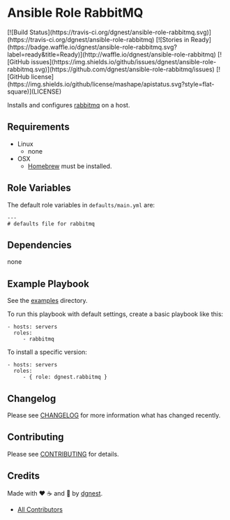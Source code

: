 # Ansible Role RabbitMQ

<span class="badges" align="center">
[![Build Status](https://travis-ci.org/dgnest/ansible-role-rabbitmq.svg)](https://travis-ci.org/dgnest/ansible-role-rabbitmq)
[![Stories in Ready](https://badge.waffle.io/dgnest/ansible-role-rabbitmq.svg?label=ready&title=Ready)](http://waffle.io/dgnest/ansible-role-rabbitmq)
[![GitHub issues](https://img.shields.io/github/issues/dgnest/ansible-role-rabbitmq.svg)](https://github.com/dgnest/ansible-role-rabbitmq/issues)
[![GitHub license](https://img.shields.io/github/license/mashape/apistatus.svg?style=flat-square)](LICENSE)
</span>


Installs and configures [rabbitmq][link-rabbitmq] on a host.

## Requirements

 - Linux
   - none
 - OSX
   - [Homebrew][link-brew] must be installed.


## Role Variables

The default role variables in `defaults/main.yml` are:

    ---
    # defaults file for rabbitmq


## Dependencies

none

## Example Playbook

See the [examples](./examples/) directory.

To run this playbook with default settings, create a basic playbook like this:

    - hosts: servers
      roles:
         - rabbitmq

To install a specific version:

    - hosts: servers
      roles:
         - { role: dgnest.rabbitmq }


## Changelog

Please see [CHANGELOG](CHANGELOG.md) for more information what has changed recently.

## Contributing

Please see [CONTRIBUTING](CONTRIBUTING.md) for details.

## Credits

Made with :heart: ️:coffee:️ and :pizza: by [dgnest][link-company].

- [All Contributors][link-contributors]

[link-company]: https://github.com/dgnest
[link-rabbitmq]: https://rabbitmq.com/
[link-brew]: http://brew.sh/

<!-- Other -->

[link-author]: https://github.com/luismayta
[link-contributors]: AUTHORS
